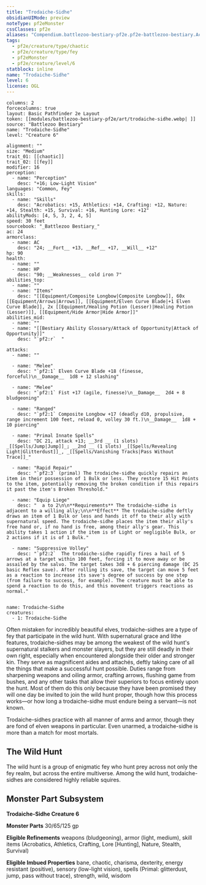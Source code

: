 ```yaml
---
title: "Trodaiche-Sidhe"
obsidianUIMode: preview
noteType: pf2eMonster
cssClasses: pf2e
aliases: "Compendium.battlezoo-bestiary-pf2e.pf2e-battlezoo-bestiary.Actor.fHjw75uyKYE3vGGT" 
tags:
  - pf2e/creature/type/chaotic
  - pf2e/creature/type/fey
  - pf2eMonster
  - pf2e/creature/level/6
statblock: inline
name: "Trodaiche-Sidhe"
level: 6
license: OGL
---
```


```statblock
columns: 2
forcecolumns: true
layout: Basic Pathfinder 2e Layout
token: [[modules/battlezoo-bestiary-pf2e/art/trodaiche-sidhe.webp| ]]
source: "Battlezoo Bestiary"
name: "Trodaiche-Sidhe"
level: "Creature 6"

alignment: ""
size: "Medium"
trait_01: [[chaotic]]
trait_02: [[fey]]
modifier: 16
perception:
  - name: "Perception"
    desc: "+16; Low-Light Vision"
languages: "Common, Fey"
skills:
  - name: "Skills"
    desc: "Acrobatics: +15, Athletics: +14, Crafting: +12, Nature: +14, Stealth: +15, Survival: +16, Hunting Lore: +12"
abilityMods: [4, 5, 3, 2, 4, 5]
speed: 30 feet
sourcebook: "_Battlezoo Bestiary_"
ac: 24
armorclass:
  - name: AC
    desc: "24; __Fort__ +13, __Ref__ +17, __Will__ +12"
hp: 90
health:
  - name: ""
  - name: HP
    desc: "90; __Weaknesses__ cold iron 7"
abilities_top:
  - name: ""
  - name: "Items"
    desc: "[[Equipment/Composite Longbow|Composite Longbow]], 60x [[Equipment/Arrows|Arrows]], [[Equipment/Elven Curve Blade|+1 Elven Curve Blade]], 2x [[Equipment/Healing Potion (Lesser)|Healing Potion (Lesser)]], [[Equipment/Hide Armor|Hide Armor]]"
abilities_mid:
  - name: ""
  - name: "[[Bestiary Ability Glossary/Attack of Opportunity|Attack of Opportunity]]"
    desc: "`pf2:r`  "

attacks:
  - name: ""

  - name: "Melee"
    desc: "`pf2:1` Elven Curve Blade +18 (finesse, forceful)\n__Damage__  1d8 + 12 slashing"

  - name: "Melee"
    desc: "`pf2:1` Fist +17 (agile, finesse)\n__Damage__  2d4 + 8 bludgeoning"

  - name: "Ranged"
    desc: "`pf2:1` Composite Longbow +17 (deadly d10, propulsive, range increment 100 feet, reload 0, volley 30 ft.)\n__Damage__  1d8 + 10 piercing"

  - name: "Primal Innate Spells"
    desc: "DC 21, attack +13; __3rd __ (1 slots) _[[Spells/Jump|Jump]]_; __2nd __ (1 slots) _[[Spells/Revealing Light|Glitterdust]]_, _[[Spells/Vanishing Tracks|Pass Without Trace]]_"

  - name: "Rapid Repair"
    desc: "`pf2:3` (primal) The trodaiche-sidhe quickly repairs an item in their possession of 1 Bulk or less. They restore 15 Hit Points to the item, potentially removing the broken condition if this repairs it past the item's Broken Threshold."

  - name: "Equip Liege"
    desc: "  a to 2\n\n**Requirements** The trodaiche-sidhe is adjacent to a willing ally;\n\n**Effect** The trodaiche-sidhe deftly draws an item of 1 Bulk or less and hands it off to their ally with supernatural speed. The trodaiche-sidhe places the item their ally's free hand or, if no hand is free, among their ally's gear. This ability takes 1 action if the item is of Light or negligible Bulk, or 2 actions if it is of 1 Bulk."

  - name: "Suppressive Volley"
    desc: "`pf2:2`  The trodaiche-sidhe rapidly fires a hail of 5 arrows at a target within 100 feet, forcing it to move away or be assailed by the salvo. The target takes 3d8 + 6 piercing damage (DC 25 basic Reflex save). After rolling its save, the target can move 5 feet as a reaction to increase its save's degree of success by one step (from failure to success, for example). The creature must be able to spend a reaction to do this, and this movement triggers reactions as normal."
 
```

```encounter-table
name: Trodaiche-Sidhe
creatures:
  - 1: Trodaiche-Sidhe
```



Often mistaken for incredibly beautiful elves, trodaiche-sidhes are a type of fey that participate in the wild hunt. With supernatural grace and lithe features, trodaiche-sidhes may be among the weakest of the wild hunt's supernatural stalkers and monster slayers, but they are still deadly in their own right, especially when encountered alongside their older and stronger kin. They serve as magnificent aides and attachés, deftly taking care of all the things that make a successful hunt possible. Duties range from sharpening weapons and oiling armor, crafting arrows, flushing game from bushes, and any other tasks that allow their superiors to focus entirely upon the hunt. Most of them do this only because they have been promised they will one day be invited to join the wild hunt proper, though how this process works—or how long a trodaiche-sidhe must endure being a servant—is not known.

Trodaiche-sidhes practice with all manner of arms and armor, though they are fond of elven weapons in particular. Even unarmed, a trodaiche-sidhe is more than a match for most mortals.

## The Wild Hunt

The wild hunt is a group of enigmatic fey who hunt prey across not only the fey realm, but across the entire multiverse. Among the wild hunt, trodaiche-sidhes are considered highly reliable squires.

## Monster Part Subsystem

**Trodaiche-Sidhe Creature 6**

**Monster Parts** 30/65/125 gp

**Eligible Refinements** weapons (bludgeoning), armor (light, medium), skill items (Acrobatics, Athletics, Crafting, Lore \[Hunting\], Nature, Stealth, Survival)

**Eligible Imbued Properties** bane, chaotic, charisma, dexterity, energy resistant (positive), sensory (low-light vision), spells (Primal: glitterdust, jump, pass without trace), strength, wild, wisdom
